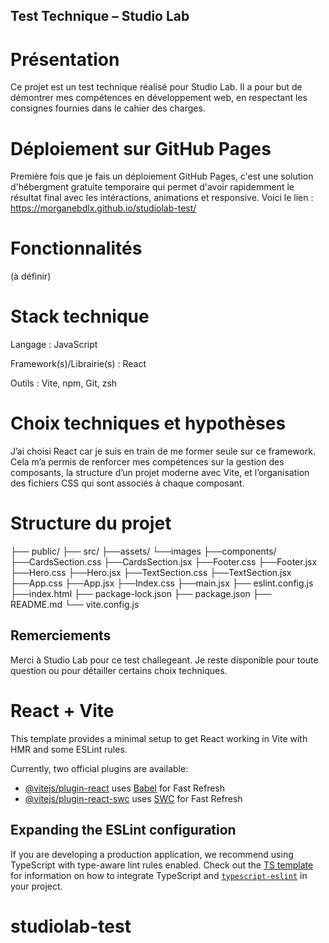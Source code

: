 ## Test Technique – Studio Lab

# Présentation
Ce projet est un test technique réalisé pour Studio Lab. Il a pour but de démontrer mes compétences en développement web, en respectant les consignes fournies dans le cahier des charges.

# Déploiement sur GitHub Pages
Première fois que je fais un déploiement GitHub Pages, c'est une solution d'hébergment gratuite temporaire qui permet d'avoir rapidemment le résultat final avec les intéractions, animations et responsive. Voici le lien : https://morganebdlx.github.io/studiolab-test/

# Fonctionnalités
(à définir)

# Stack technique
Langage : JavaScript

Framework(s)/Librairie(s) : React

Outils : Vite, npm, Git, zsh


# Choix techniques et hypothèses
J’ai choisi React car je suis en train de me former seule sur ce framework. Cela m’a permis de renforcer mes compétences sur la gestion des composants, la structure d’un projet moderne avec Vite, et l’organisation des fichiers CSS qui sont associés à chaque composant.


# Structure du projet
├── public/
├── src/
    ├──assets/
        └──images
    ├──components/
        ├──CardsSection.css
        ├──CardsSection.jsx
        ├──Footer.css
        ├──Footer.jsx
        ├──Hero.css
        ├──Hero.jsx
        ├──TextSection.css
        ├──TextSection.jsx
    ├──App.css
    ├──App.jsx
    ├──Index.css
    ├──main.jsx
├── eslint.config.js
├──index.html
├── package-lock.json
├── package.json
├── README.md
└── vite.config.js


## Remerciements
Merci à Studio Lab pour ce test challegeant.
Je reste disponible pour toute question ou pour détailler certains choix techniques.


# React + Vite

This template provides a minimal setup to get React working in Vite with HMR and some ESLint rules.

Currently, two official plugins are available:

- [@vitejs/plugin-react](https://github.com/vitejs/vite-plugin-react/blob/main/packages/plugin-react) uses [Babel](https://babeljs.io/) for Fast Refresh
- [@vitejs/plugin-react-swc](https://github.com/vitejs/vite-plugin-react/blob/main/packages/plugin-react-swc) uses [SWC](https://swc.rs/) for Fast Refresh

## Expanding the ESLint configuration

If you are developing a production application, we recommend using TypeScript with type-aware lint rules enabled. Check out the [TS template](https://github.com/vitejs/vite/tree/main/packages/create-vite/template-react-ts) for information on how to integrate TypeScript and [`typescript-eslint`](https://typescript-eslint.io) in your project.
# studiolab-test
